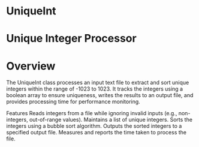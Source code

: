 # UniqueInt
<h1>Unique Integer Processor</h1>

<h1> Overview </h1>
<p>The UniqueInt class processes an input text file to extract and sort unique integers within the range of -1023 to 1023. It tracks the integers using a boolean array to ensure uniqueness, writes the results to an output file, and provides processing time for performance monitoring.

Features
Reads integers from a file while ignoring invalid inputs (e.g., non-integers, out-of-range values).
Maintains a list of unique integers.
Sorts the integers using a bubble sort algorithm.
Outputs the sorted integers to a specified output file.
Measures and reports the time taken to process the file.</p>